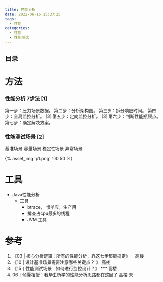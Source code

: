 ```yaml
---
title: 性能分析
date: 2022-06-16 15:37:25
tags:
  - 性能
categories:
  - 性能  
  - 性能测试
---
```


<p></p>
<!-- more -->

## 目录
<!-- toc -->

#  方法
### 性能分析 7步法 [1]

第一步：压力场景数据。
第二步：分析架构图。
第三步：拆分响应时间。
第四步：全局监控分析。 [3]
第五步：定向监控分析。 [3]
第六步：判断性能瓶颈点。
第七步：确定解决方案。


###  性能测试场景 [2]

基准场景
容量场景
稳定性场景
异常场景

{% asset_img  'p1.png'   100  50 %}

#  工具
+ Java性能分析
	- 工具
		+ btrace， 慢响应，生产用
		+ 排查占cpu最多的线程
		+ JVM 工具

# 参考
1. 《03 | 核心分析逻辑：所有的性能分析，靠这七步都能搞定》    高楼
2. 《10 | 设计基准场景需要注意哪些关键点？ 》 高楼
3. 《15丨性能测试场景：如何进行监控设计？》  ***  高楼 
101. 06丨倾囊相授：我毕生所学的性能分析思路都在这里了   高楼 未

